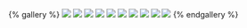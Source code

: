 {% gallery %} 
![]( /gallerys/animals/1.jpg )
![]( /gallerys/animals/2.jpg )
![]( /gallerys/animals/3.jpg )
![]( /gallerys/animals/4.jpg )
![]( /gallerys/animals/5.jpg )
![]( /gallerys/animals/6.jpg )
![]( /gallerys/animals/7.jpg )
![]( /gallerys/animals/8.jpg )
![]( /gallerys/animals/9.jpg )
![]( /gallerys/animals/10.jpg )
{% endgallery %}
